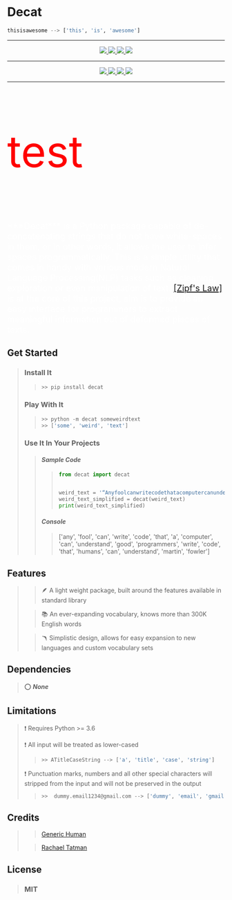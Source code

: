 # Decat
```python
thisisawesome --> ['this', 'is', 'awesome']
```
---

[comment]: <> (badges 1)
<p align="center">
    <a href="#">
        <img src="https://forthebadge.com/images/badges/made-with-python.svg"/>
    </a>
    <a href="#">
        <img src="https://forthebadge.com/images/badges/60-percent-of-the-time-works-every-time.svg"/>
    </a>
    <a href="#">
        <img src="https://forthebadge.com/images/badges/open-source.svg"/>
    </a>
    <a href="#">
        <img src="https://forthebadge.com/images/badges/built-with-love.svg"/>
    </a>
</p>

---

[comment]: <> (badges 2)
<p align="center">
    <a href="#">
        <img src="https://img.shields.io/codefactor/grade/github/sudomode/decat/master?style=for-the-badge"/>
    </a>
    <a href="#">
        <img src="https://img.shields.io/github/v/release/sudomode/decat?style=for-the-badge"/>
    </a>
    <a href="#">
        <img src="https://img.shields.io/github/languages/code-size/sudomode/decat?style=for-the-badge"/>
    </a>
    <a href="#">
        <img src="https://img.shields.io/github/license/sudomode/decat?color=rgb%28100%2C%20150%2C%20150%29&style=for-the-badge"/>
    </a>
</p>

---


<p style="color:red;font-size:100px;">test</p>


[comment]: <> (Into)
<p style="color:white;font-size:20px;">
***Decat*** is a Python package capable of de-concatenating strings that do not have 
white-spaces in them, or in other words, it allows the user to infer spaces 
programmatically. This is a simple utility that comes in handy with various modern 
Natural Language Processing(NLP) tasks such as cleaning, exploration or even manipulation 
of text. <a href="https://en.wikipedia.org/wiki/Zipf%27s_law">[Zipf's Law]</a> is 
at the 
core of this 
project, aim is to provide an easy interface for programmers to extract meaningful 
information out of deformed pieces of texts.
</p>


## Get Started
> ### Install It
>>```python
>> >> pip install decat
>>```
> ### Play With It
>>```python
>> >> python -m decat someweirdtext
>> >> ['some', 'weird', 'text']
>>```
> ### Use It In Your Projects
>> #### _Sample Code_
>>> ```python
>>> from decat import decat
>>> 
>>> 
>>> weird_text = '“AnyfoolcanwritecodethatacomputercanunderstandGoodprogrammerswritecodethathumanscanunderstand.”–MartinFowler'
>>> weird_text_simplified = decat(weird_text)
>>> print(weird_text_simplified)
>>>```
>> #### _Console_
>>> ['any', 'fool', 'can', 'write', 'code', 'that', 'a', 'computer', 'can', 
 'understand', 'good', 'programmers', 'write', 'code', 'that', 'humans', 'can', 
 'understand', 'martin', 'fowler'] 

## Features
>> 🪶 A light weight package, built around the features available in standard library
>
>> 📚 An ever-expanding vocabulary, knows more than 300K  English words
> 
>> 🪃 Simplistic design, allows for easy expansion to new languages and custom 
> vocabulary sets

## Dependencies
> ⭕️ ___None___ 

## Limitations
> ❗ Requires Python >= 3.6
> 
> ❗ ️All input will be treated as lower-cased
>>```python
>> >> ATitleCaseString --> ['a', 'title', 'case', 'string']
>>```
> ❗️ Punctuation marks, numbers and all other special characters will stripped from the
   > input and will not be preserved in the output
>>```python
>> >>  dummy.email1234@gmail.com --> ['dummy', 'email', 'gmail', 'com']
>>```
>

## Credits
>> [Generic Human](https://stackoverflow.com/users/1515832/generic-human)
> 
>> [Rachael Tatman](https://www.kaggle.com/rtatman)

## License
> ### MIT
